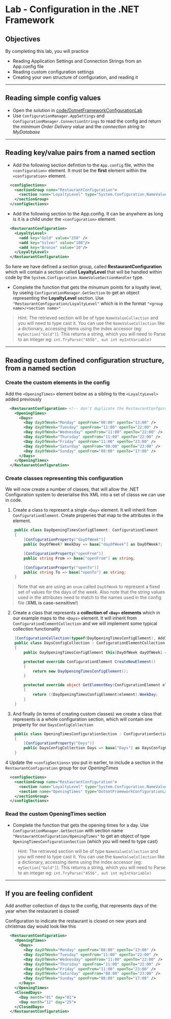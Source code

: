 # Lab - Configuration in the .NET Framework

## Objectives

By completing this lab, you will practice

- Reading Application Settings and Connection Strings from an App.config file
- Reading custom configuration settings
- Creating your own structure of configuration, and reading it

----------------------------------------------------------

## Reading simple config values

- Open the solution  in [code/DotnetFrameworkConfigurationLab](code/DotnetFrameworkConfigurationLab/DotnetFrameworkConfigurationLab.sln)
- Use `ConfigurationManager.AppSettings` and `ConfigurationManager.ConnectionStrings` to read the config and return the *minimum Order Delivery value* and the *connection string to MyDatabase*

----------------------------------------------------------

## Reading key/value pairs from a named section

- Add the following section defintion to the `App.config` file, within the `<configuration>` element. It must be the **first** element within the `<configuration>` element.

``` xml
  <configSections>
    <sectionGroup name="RestaurantConfiguration">
      <section name="LoyaltyLevel" type="System.Configuration.NameValueSectionHandler"/>
    </sectionGroup>
  </configSections>
```

- Add the following section to the App.config. It can be anywhere as long is it is a child under the `<configuration>` element.

``` xml
  <RestaurantConfiguration>
    <LoyaltyLevel>
      <add key="Gold" value="250" />
      <add key="Silver" value="100"/>
      <add key="Bronze" value="10"/>
    </LoyaltyLevel>
  </RestaurantConfiguration>
```

So here we have defined a section group, called **RestaurantConfiguration** which will contain a section called **LoyaltyLevel** that will be handled within code by the `System.Configuration.NameValueSectionHandler` type.

- Complete the function that gets the minumum points for a loyalty level, by useing `ConfigurationManager.GetSection` to get an object representing the **LoyaltyLevel** section.  Use `"RestaurantConfiguration/LoyaltyLevel"` which is in the format `"<group name>/<section name>"`

> Hint: The retrieved section will be of type `NameValueCollection` and you will need to type cast it. You can use the `NameValueCollection` like a dictionary, accessing items using the index accessor (eg: `mySection["Gold"]`). This returns a string, which you will need to Parse to an integer eg: `int.TryParse("4556", out int myIntVariable)`

----------------------------------------------------------

## Reading custom defined configuration structure, from a named section

### Create the custom elements in the config

Add the `<OpeningTimes>` element below as a sibling to the `<LoyaltyLevel>` added previously

``` xml
  <RestaurantConfiguration> <!-- don't duplicate the RestaurantConfguration element-->
    <OpeningTimes>
      <Days>
        <Day dayOfWeek="Monday" openFrom="08:00" openTo="13:00" />
        <Day dayOfWeek="Tuesday" openFrom="11:00" openTo="22:00" />
        <Day dayOfWeek="Wednesday" openFrom="11:00" openTo="22:00" />
        <Day dayOfWeek="Thursday" openFrom="11:00" openTo="22:00" />
        <Day dayOfWeek="Friday" openFrom="11:00" openTo="23:00" />
        <Day dayOfWeek="Saturday" openFrom="08:00" openTo="23:00" />
        <Day dayOfWeek="Sunday" openFrom="08:00" openTo="17:00" />
      </Days>
    </OpeningTimes>
  </RestaurantConfiguration>
```

### Create classes representing this configuration

We will now create a number of classes, that will allow the .NET Configuration system to deserialise this XML into a set of classs we can use in code.

1. Create a class to represent a single `<Day>` element.  It will inherit from  `ConfigurationElement`.  Create properies that map to the attributes in the element.

``` csharp
    public class DayOpeningTimesConfigElement: ConfigurationElement
    {
        [ConfigurationProperty("dayOfWeek")]
        public DayOfWeek? WeekDay => base["dayOfWeek"] as DayOfWeek?;

        [ConfigurationProperty("openFrom")]
        public string From => base["openFrom"] as string;

        [ConfigurationProperty("openTo")]
        public string To => base["openTo"] as string;
    }
```

> Note that we are using an `enum` called `DayOfWeek` to represent a fixed set of values for the days of the week.  Also note that the string values used in the attributes need to match to the names used in the config file (**XML is case-sensitive!**)

2. Create a class that represents a **collection of `<Day>` elements** which in our example maps to the `<Days>` element.  It will inherit from `ConfigurationElementCollection` and we will implement some typical collection functionality

``` csharp
    [ConfigurationCollection(typeof(DayOpeningTimesConfigElement), AddItemName = "Day", CollectionType = ConfigurationElementCollectionType.BasicMap)]
    public class DaysConfigCollection : ConfigurationElementCollection
    {
        public DayOpeningTimesConfigElement this[DayOfWeek dayOfWeek] => (DayOpeningTimesConfigElement) BaseGet(dayOfWeek);

        protected override ConfigurationElement CreateNewElement()
        {
            return new DayOpeningTimesConfigElement();
        }

        protected override object GetElementKey(ConfigurationElement element)
        {
            return ((DayOpeningTimesConfigElement)element).WeekDay;
        }
    }
```

3. And finally (in terms of creating custom classes) we create a class that represents is a whole configuration section, which will contain one property for our `DaysConfigCollection`

``` csharp
    public class OpeningTimesConfigurationSection : ConfigurationSection
    {
        [ConfigurationProperty("Days")]
        public DaysConfigCollection Days => base["Days"] as DaysConfigCollection;
    }
```

4 Update the `<configSections>` you put in earlier, to include a section in the `RestaurantConfiguration` group for our *OpeningTimes*

``` xml
  <configSections>
    <sectionGroup name="RestaurantConfiguration">
      <section name="LoyaltyLevel" type="System.Configuration.NameValueSectionHandler"/>
      <section name="OpeningTimes" type="DotnetFrameworkConfigurationLab.OpeningTimesConfigurationSection, DotnetFrameworkConfigurationLab"/>
    </sectionGroup>
  </configSections>
```

### Read the custom OpeningTimes section

- Complete the function that gets the opening times for a day. Use `ConfigurationManager.GetSection` with section name `"RestaurantConfiguration/OpeningTimes"` to get an object of type `OpeningTimesConfigurationSection` (which you will need to type cast)

> Hint: The retrieved section will be of type `NameValueCollection` and you will need to type cast it. You can use the `NameValueCollection` like a dictionary, accessing items using the index accessor (eg: `mySection["Gold"]`). This returns a string, which you will need to Parse to an integer eg: `int.TryParse("4556", out int myIntVariable)`

----------------------------------------------------------

## If you are feeling confident

Add another collection of days to the config, that represents days of the year when the restaurant is closed!

Configuration to indicate the restaurant is closed on new years and christmas day would look like this

``` xml
  <RestaurantConfiguration>
    <OpeningTimes>
      <Days>
        <Day dayOfWeek="Monday" openFrom="08:00" openTo="13:00" />
        <Day dayOfWeek="Tuesday" openFrom="11:00" openTo="22:00" />
        <Day dayOfWeek="Wednesday" openFrom="11:00" openTo="22:00" />
        <Day dayOfWeek="Thursday" openFrom="11:00" openTo="22:00" />
        <Day dayOfWeek="Friday" openFrom="11:00" openTo="23:00" />
        <Day dayOfWeek="Saturday" openFrom="08:00" openTo="23:00" />
        <Day dayOfWeek="Sunday" openFrom="08:00" openTo="17:00" />
      </Days>
    </OpeningTimes>
    <ClosedDays>
      <Day month="01" day="01">
      <Day month="12" day="25">
    </ClosedDays>
  </RestaurantConfiguration>
```